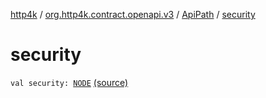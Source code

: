 [http4k](../../index.md) / [org.http4k.contract.openapi.v3](../index.md) / [ApiPath](index.md) / [security](./security.md)

# security

`val security: `[`NODE`](index.md#NODE) [(source)](https://github.com/http4k/http4k/blob/master/http4k-contract/src/main/kotlin/org/http4k/contract/openapi/v3/model.kt#L30)